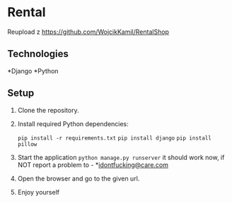 # Rental

Reupload z https://github.com/WojcikKamil/RentalShop


## Technologies
*Django
*Python

## Setup
1. Clone the repository.
2. Install required Python dependencies: 

    `pip install -r requirements.txt`
    `pip install django`
    `pip install pillow`
    
3. Start the application
    `python manage.py runserver`
 it should work now, if NOT report a problem to - *idontfucking@care.com

4. Open the browser and go to the given url.
5. Enjoy yourself 
